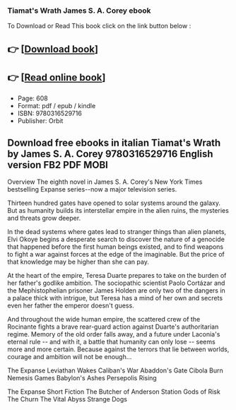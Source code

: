 ### Tiamat's Wrath James S. A. Corey ebook

To Download or Read This book click on the link button below :

## 👉  [**[Download book](http://get-pdfs.com/download.php?group=book&from=github.com&id=535785&lnk=1061 "Download book")**]

## 👉  [**[Read online book](http://get-pdfs.com/download.php?group=book&from=github.com&id=535785&lnk=1061 "Read online book")**]


* Page: 608
* Format: pdf / epub / kindle
* ISBN: 9780316529716
* Publisher: Orbit



## Download free ebooks in italian Tiamat's Wrath by James S. A. Corey 9780316529716 English version FB2 PDF MOBI


Overview
The eighth novel in James S. A. Corey&#039;s New York Times bestselling Expanse series--now a major television series.



 Thirteen hundred gates have opened to solar systems around the galaxy. But as humanity builds its interstellar empire in the alien ruins, the mysteries and threats grow deeper.


 In the dead systems where gates lead to stranger things than alien planets, Elvi Okoye begins a desperate search to discover the nature of a genocide that happened before the first human beings existed, and to find weapons to fight a war against forces at the edge of the imaginable. But the price of that knowledge may be higher than she can pay.


 At the heart of the empire, Teresa Duarte prepares to take on the burden of her father&#039;s godlike ambition. The sociopathic scientist Paolo Cortázar and the Mephistophelian prisoner James Holden are only two of the dangers in a palace thick with intrigue, but Teresa has a mind of her own and secrets even her father the emperor doesn&#039;t guess.


 And throughout the wide human empire, the scattered crew of the Rocinante fights a brave rear-guard action against Duarte&#039;s authoritarian regime. Memory of the old order falls away, and a future under Laconia&#039;s eternal rule -- and with it, a battle that humanity can only lose -- seems more and more certain. Because against the terrors that lie between worlds, courage and ambition will not be enough...


The Expanse
Leviathan Wakes
Caliban&#039;s War
Abaddon&#039;s Gate
Cibola Burn
Nemesis Games
Babylon&#039;s Ashes
Persepolis Rising




 The Expanse Short Fiction
The Butcher of Anderson Station
Gods of Risk
The Churn
The Vital Abyss
Strange Dogs



